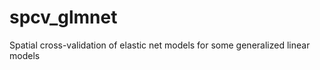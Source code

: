 spcv_glmnet
===========

Spatial cross-validation of elastic net models for some generalized linear models

